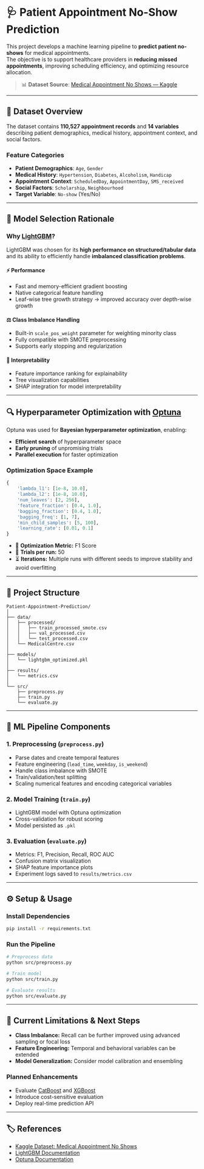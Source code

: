 # 🩺 Patient Appointment No-Show Prediction

This project develops a machine learning pipeline to **predict patient no-shows** for medical appointments.  
The objective is to support healthcare providers in **reducing missed appointments**, improving scheduling efficiency, and optimizing resource allocation.

> 📊 **Dataset Source**: [Medical Appointment No Shows — Kaggle](https://www.kaggle.com/datasets/joniarroba/noshowappointments)

---

## 📁 Dataset Overview

The dataset contains **110,527 appointment records** and **14 variables** describing patient demographics, medical history, appointment context, and social factors.

### Feature Categories

- **Patient Demographics**: `Age`, `Gender`  
- **Medical History**: `Hypertension`, `Diabetes`, `Alcoholism`, `Handicap`  
- **Appointment Context**: `ScheduledDay`, `AppointmentDay`, `SMS_received`  
- **Social Factors**: `Scholarship`, `Neighbourhood`  
- **Target Variable**: `No-show` (Yes/No)

---

## 🧠 Model Selection Rationale

### Why [LightGBM](https://lightgbm.readthedocs.io/)?

LightGBM was chosen for its **high performance on structured/tabular data** and its ability to efficiently handle **imbalanced classification problems**.

#### ⚡ Performance
- Fast and memory-efficient gradient boosting
- Native categorical feature handling
- Leaf-wise tree growth strategy → improved accuracy over depth-wise growth

#### ⚖️ Class Imbalance Handling
- Built-in `scale_pos_weight` parameter for weighting minority class
- Fully compatible with SMOTE preprocessing
- Supports early stopping and regularization

#### 🧭 Interpretability
- Feature importance ranking for explainability
- Tree visualization capabilities
- SHAP integration for model interpretability

---

## 🔍 Hyperparameter Optimization with [Optuna](https://optuna.org/)

Optuna was used for **Bayesian hyperparameter optimization**, enabling:

- **Efficient search** of hyperparameter space  
- **Early pruning** of unpromising trials  
- **Parallel execution** for faster optimization

### Optimization Space Example

```python
{
    'lambda_l1': [1e-8, 10.0],
    'lambda_l2': [1e-8, 10.0],
    'num_leaves': [2, 256],
    'feature_fraction': [0.4, 1.0],
    'bagging_fraction': [0.4, 1.0],
    'bagging_freq': [1, 7],
    'min_child_samples': [5, 100],
    'learning_rate': [0.01, 0.1]
}
```

- 🧪 **Optimization Metric:** F1 Score  
- 🔁 **Trials per run:** 50  
- ⏳ **Iterations:** Multiple runs with different seeds to improve stability and avoid overfitting


---

## 🧪 Project Structure

```
Patient-Appointment-Prediction/
│
├── data/
│   ├── processed/
│   │   ├── train_processed_smote.csv
│   │   ├── val_processed.csv
│   │   └── test_processed.csv
│   └── MedicalCentre.csv
│
├── models/
│   └── lightgbm_optimized.pkl
│
├── results/
│   └── metrics.csv
│
└── src/
    ├── preprocess.py
    ├── train.py
    └── evaluate.py
```

---

## 🧭 ML Pipeline Components

### 1. Preprocessing (`preprocess.py`)
- Parse dates and create temporal features
- Feature engineering (`lead_time`, `weekday`, `is_weekend`)
- Handle class imbalance with SMOTE
- Train/validation/test splitting
- Scaling numerical features and encoding categorical variables

### 2. Model Training (`train.py`)
- LightGBM model with Optuna optimization
- Cross-validation for robust scoring
- Model persisted as `.pkl`

### 3. Evaluation (`evaluate.py`)
- Metrics: F1, Precision, Recall, ROC AUC
- Confusion matrix visualization
- SHAP feature importance plots
- Experiment logs saved to `results/metrics.csv`

---

## ⚙️ Setup & Usage

### Install Dependencies

```bash
pip install -r requirements.txt
```

### Run the Pipeline

```bash
# Preprocess data
python src/preprocess.py

# Train model
python src/train.py

# Evaluate results
python src/evaluate.py
```

---

## 🚧 Current Limitations & Next Steps

- **Class Imbalance:** Recall can be further improved using advanced sampling or focal loss  
- **Feature Engineering:** Temporal and behavioral variables can be extended  
- **Model Generalization:** Consider model calibration and ensembling

### Planned Enhancements
- Evaluate [CatBoost](https://catboost.ai/) and [XGBoost](https://xgboost.readthedocs.io/)  
- Introduce cost-sensitive evaluation  
- Deploy real-time prediction API

---

## 🏷️ References

- [Kaggle Dataset: Medical Appointment No Shows](https://www.kaggle.com/datasets/joniarroba/noshowappointments)  
- [LightGBM Documentation](https://lightgbm.readthedocs.io/)  
- [Optuna Documentation](https://optuna.org/)
